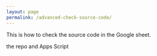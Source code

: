 ```yaml
---
layout: page
permalink: /advanced-check-source-code/
---
```

This is how to check the source code in the Google sheet.

the repo and Apps Script